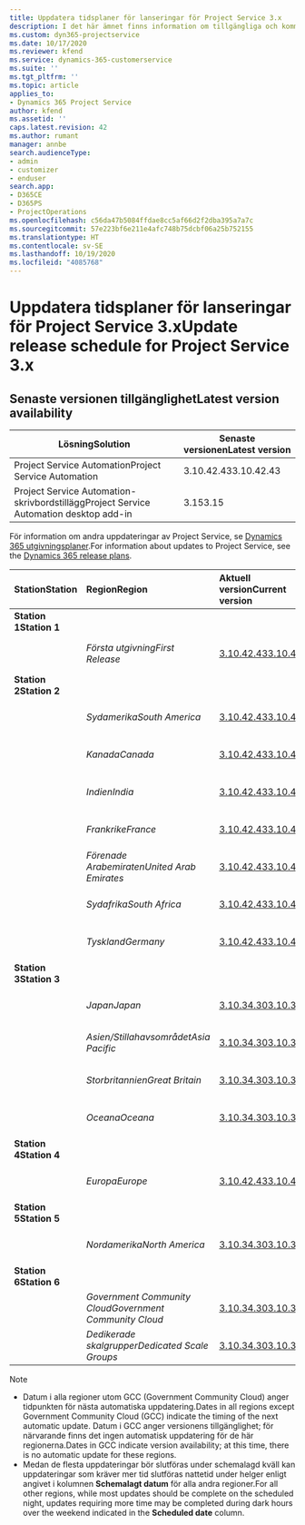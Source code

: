 ```yaml
---
title: Uppdatera tidsplaner för lanseringar för Project Service 3.x
description: I det här ämnet finns information om tillgängliga och kommande versioner av Dynamics 365 Project Service Automation.
ms.custom: dyn365-projectservice
ms.date: 10/17/2020
ms.reviewer: kfend
ms.service: dynamics-365-customerservice
ms.suite: ''
ms.tgt_pltfrm: ''
ms.topic: article
applies_to:
- Dynamics 365 Project Service
author: kfend
ms.assetid: ''
caps.latest.revision: 42
ms.author: rumant
manager: annbe
search.audienceType:
- admin
- customizer
- enduser
search.app:
- D365CE
- D365PS
- ProjectOperations
ms.openlocfilehash: c56da47b5084ffdae8cc5af66d2f2dba395a7a7c
ms.sourcegitcommit: 57e223bf6e211e4afc748b75dcbf06a25b752155
ms.translationtype: HT
ms.contentlocale: sv-SE
ms.lasthandoff: 10/19/2020
ms.locfileid: "4085768"
---
```

# <a name="update-release-schedule-for-project-service-3x"></a><span data-ttu-id="f1eda-103">Uppdatera tidsplaner för lanseringar för Project Service 3.x</span><span class="sxs-lookup"><span data-stu-id="f1eda-103">Update release schedule for Project Service 3.x</span></span>

## <a name="latest-version-availability"></a><span data-ttu-id="f1eda-104">Senaste versionen tillgänglighet</span><span class="sxs-lookup"><span data-stu-id="f1eda-104">Latest version availability</span></span>

| <span data-ttu-id="f1eda-105">Lösning</span><span class="sxs-lookup"><span data-stu-id="f1eda-105">Solution</span></span>  | <span data-ttu-id="f1eda-106">Senaste versionen</span><span class="sxs-lookup"><span data-stu-id="f1eda-106">Latest version</span></span> |
|-------|----|
| <span data-ttu-id="f1eda-107">Project Service Automation</span><span class="sxs-lookup"><span data-stu-id="f1eda-107">Project Service Automation</span></span>    |  <span data-ttu-id="f1eda-108">3.10.42.43</span><span class="sxs-lookup"><span data-stu-id="f1eda-108">3.10.42.43</span></span>  |
| <span data-ttu-id="f1eda-109">Project Service Automation-skrivbordstillägg</span><span class="sxs-lookup"><span data-stu-id="f1eda-109">Project Service Automation desktop add-in</span></span>                | <span data-ttu-id="f1eda-110">3.15</span><span class="sxs-lookup"><span data-stu-id="f1eda-110">3.15</span></span>          |

<span data-ttu-id="f1eda-111">För information om andra uppdateringar av Project Service, se [Dynamics 365 utgivningsplaner](https://docs.microsoft.com/dynamics365/release-plans/).</span><span class="sxs-lookup"><span data-stu-id="f1eda-111">For information about updates to Project Service, see the [Dynamics 365 release plans](https://docs.microsoft.com/dynamics365/release-plans/).</span></span> 

| <span data-ttu-id="f1eda-112">Station</span><span class="sxs-lookup"><span data-stu-id="f1eda-112">Station</span></span>  | <span data-ttu-id="f1eda-113">Region</span><span class="sxs-lookup"><span data-stu-id="f1eda-113">Region</span></span> | <span data-ttu-id="f1eda-114">Aktuell version</span><span class="sxs-lookup"><span data-stu-id="f1eda-114">Current version</span></span> | <span data-ttu-id="f1eda-115">Nästa version</span><span class="sxs-lookup"><span data-stu-id="f1eda-115">Next version</span></span> |  <span data-ttu-id="f1eda-116">Schemalagt datum</span><span class="sxs-lookup"><span data-stu-id="f1eda-116">Scheduled date</span></span>
| :---   | :---   | :---   | :---   |:---   |         
|<span data-ttu-id="f1eda-117"><strong>Station 1</strong></span><span class="sxs-lookup"><span data-stu-id="f1eda-117"><strong>Station 1</strong></span></span> | |  |  | |
| | <span data-ttu-id="f1eda-118"><i>Första utgivning</i></span><span class="sxs-lookup"><span data-stu-id="f1eda-118"><i>First Release</i></span></span> | [<span data-ttu-id="f1eda-119">3.10.42.43</span><span class="sxs-lookup"><span data-stu-id="f1eda-119">3.10.42.43</span></span>](whats-new-ur-24.md) | <span data-ttu-id="f1eda-120">TBD</span><span class="sxs-lookup"><span data-stu-id="f1eda-120">TBD</span></span> | <span data-ttu-id="f1eda-121">23 oktober 2020</span><span class="sxs-lookup"><span data-stu-id="f1eda-121">October 23, 2020</span></span>
|<span data-ttu-id="f1eda-122"><strong>Station 2</strong></span><span class="sxs-lookup"><span data-stu-id="f1eda-122"><strong>Station 2</strong></span></span> | |  |  | |
| | <span data-ttu-id="f1eda-123"><i>Sydamerika</i></span><span class="sxs-lookup"><span data-stu-id="f1eda-123"><i>South America</i></span></span> | [<span data-ttu-id="f1eda-124">3.10.42.43</span><span class="sxs-lookup"><span data-stu-id="f1eda-124">3.10.42.43</span></span>](whats-new-ur-24.md) | <span data-ttu-id="f1eda-125">TBD</span><span class="sxs-lookup"><span data-stu-id="f1eda-125">TBD</span></span> | <span data-ttu-id="f1eda-126">30 oktober 2020</span><span class="sxs-lookup"><span data-stu-id="f1eda-126">October 30, 2020</span></span>
| | <span data-ttu-id="f1eda-127"><i>Kanada</i></span><span class="sxs-lookup"><span data-stu-id="f1eda-127"><i>Canada</i></span></span> | [<span data-ttu-id="f1eda-128">3.10.42.43</span><span class="sxs-lookup"><span data-stu-id="f1eda-128">3.10.42.43</span></span>](whats-new-ur-24.md) | <span data-ttu-id="f1eda-129">TBD</span><span class="sxs-lookup"><span data-stu-id="f1eda-129">TBD</span></span> | <span data-ttu-id="f1eda-130">30 oktober 2020</span><span class="sxs-lookup"><span data-stu-id="f1eda-130">October 30, 2020</span></span> 
| | <span data-ttu-id="f1eda-131"><i>Indien</i></span><span class="sxs-lookup"><span data-stu-id="f1eda-131"><i>India</i></span></span> | [<span data-ttu-id="f1eda-132">3.10.42.43</span><span class="sxs-lookup"><span data-stu-id="f1eda-132">3.10.42.43</span></span>](whats-new-ur-24.md) | <span data-ttu-id="f1eda-133">TBD</span><span class="sxs-lookup"><span data-stu-id="f1eda-133">TBD</span></span> | <span data-ttu-id="f1eda-134">30 oktober 2020</span><span class="sxs-lookup"><span data-stu-id="f1eda-134">October 30, 2020</span></span>
| | <span data-ttu-id="f1eda-135"><i>Frankrike</i></span><span class="sxs-lookup"><span data-stu-id="f1eda-135"><i>France</i></span></span> | [<span data-ttu-id="f1eda-136">3.10.42.43</span><span class="sxs-lookup"><span data-stu-id="f1eda-136">3.10.42.43</span></span>](whats-new-ur-24.md) | <span data-ttu-id="f1eda-137">TBD</span><span class="sxs-lookup"><span data-stu-id="f1eda-137">TBD</span></span> | <span data-ttu-id="f1eda-138">30 oktober 2020</span><span class="sxs-lookup"><span data-stu-id="f1eda-138">October 30, 2020</span></span>
| | <span data-ttu-id="f1eda-139"><i>Förenade Arabemiraten</i></span><span class="sxs-lookup"><span data-stu-id="f1eda-139"><i>United Arab Emirates</i></span></span> | [<span data-ttu-id="f1eda-140">3.10.42.43</span><span class="sxs-lookup"><span data-stu-id="f1eda-140">3.10.42.43</span></span>](whats-new-ur-24.md) | <span data-ttu-id="f1eda-141">TBD</span><span class="sxs-lookup"><span data-stu-id="f1eda-141">TBD</span></span> | <span data-ttu-id="f1eda-142">30 oktober 2020</span><span class="sxs-lookup"><span data-stu-id="f1eda-142">October 30, 2020</span></span>
| | <span data-ttu-id="f1eda-143"><i>Sydafrika</i></span><span class="sxs-lookup"><span data-stu-id="f1eda-143"><i>South Africa</i></span></span> | [<span data-ttu-id="f1eda-144">3.10.42.43</span><span class="sxs-lookup"><span data-stu-id="f1eda-144">3.10.42.43</span></span>](whats-new-ur-24.md) | <span data-ttu-id="f1eda-145">TBD</span><span class="sxs-lookup"><span data-stu-id="f1eda-145">TBD</span></span> | <span data-ttu-id="f1eda-146">30 oktober 2020</span><span class="sxs-lookup"><span data-stu-id="f1eda-146">October 30, 2020</span></span>
| | <span data-ttu-id="f1eda-147"><i>Tyskland</i></span><span class="sxs-lookup"><span data-stu-id="f1eda-147"><i>Germany</i></span></span> | [<span data-ttu-id="f1eda-148">3.10.42.43</span><span class="sxs-lookup"><span data-stu-id="f1eda-148">3.10.42.43</span></span>](whats-new-ur-24.md) | <span data-ttu-id="f1eda-149">TBD</span><span class="sxs-lookup"><span data-stu-id="f1eda-149">TBD</span></span> | <span data-ttu-id="f1eda-150">30 oktober 2020</span><span class="sxs-lookup"><span data-stu-id="f1eda-150">October 30, 2020</span></span>
|<span data-ttu-id="f1eda-151"><strong>Station 3</strong></span><span class="sxs-lookup"><span data-stu-id="f1eda-151"><strong>Station 3</strong></span></span> | |  |  | |
| | <span data-ttu-id="f1eda-152"><i>Japan</i></span><span class="sxs-lookup"><span data-stu-id="f1eda-152"><i>Japan</i></span></span> |[<span data-ttu-id="f1eda-153">3.10.34.30</span><span class="sxs-lookup"><span data-stu-id="f1eda-153">3.10.34.30</span></span>](whats-new-ur-23.md) | [<span data-ttu-id="f1eda-154">3.10.42.43</span><span class="sxs-lookup"><span data-stu-id="f1eda-154">3.10.42.43</span></span>](whats-new-ur-24.md) | <span data-ttu-id="f1eda-155">9 oktober 2020</span><span class="sxs-lookup"><span data-stu-id="f1eda-155">October 9, 2020</span></span> 
| | <span data-ttu-id="f1eda-156"><i>Asien/Stillahavsområdet</i></span><span class="sxs-lookup"><span data-stu-id="f1eda-156"><i>Asia Pacific</i></span></span> |[<span data-ttu-id="f1eda-157">3.10.34.30</span><span class="sxs-lookup"><span data-stu-id="f1eda-157">3.10.34.30</span></span>](whats-new-ur-23.md) | [<span data-ttu-id="f1eda-158">3.10.42.43</span><span class="sxs-lookup"><span data-stu-id="f1eda-158">3.10.42.43</span></span>](whats-new-ur-24.md) | <span data-ttu-id="f1eda-159">9 oktober 2020</span><span class="sxs-lookup"><span data-stu-id="f1eda-159">October 9, 2020</span></span>
| | <span data-ttu-id="f1eda-160"><i>Storbritannien</i></span><span class="sxs-lookup"><span data-stu-id="f1eda-160"><i>Great Britain</i></span></span> |[<span data-ttu-id="f1eda-161">3.10.34.30</span><span class="sxs-lookup"><span data-stu-id="f1eda-161">3.10.34.30</span></span>](whats-new-ur-23.md) | [<span data-ttu-id="f1eda-162">3.10.42.43</span><span class="sxs-lookup"><span data-stu-id="f1eda-162">3.10.42.43</span></span>](whats-new-ur-24.md) | <span data-ttu-id="f1eda-163">9 oktober 2020</span><span class="sxs-lookup"><span data-stu-id="f1eda-163">October 9, 2020</span></span>
| | <span data-ttu-id="f1eda-164"><i>Oceana</i></span><span class="sxs-lookup"><span data-stu-id="f1eda-164"><i>Oceana</i></span></span> |[<span data-ttu-id="f1eda-165">3.10.34.30</span><span class="sxs-lookup"><span data-stu-id="f1eda-165">3.10.34.30</span></span>](whats-new-ur-23.md) | [<span data-ttu-id="f1eda-166">3.10.42.43</span><span class="sxs-lookup"><span data-stu-id="f1eda-166">3.10.42.43</span></span>](whats-new-ur-24.md) | <span data-ttu-id="f1eda-167">9 oktober 2020</span><span class="sxs-lookup"><span data-stu-id="f1eda-167">October 9, 2020</span></span>
|<span data-ttu-id="f1eda-168"><strong>Station 4</strong></span><span class="sxs-lookup"><span data-stu-id="f1eda-168"><strong>Station 4</strong></span></span> | |  |  | |
| | <span data-ttu-id="f1eda-169"><i>Europa</i></span><span class="sxs-lookup"><span data-stu-id="f1eda-169"><i>Europe</i></span></span> |[<span data-ttu-id="f1eda-170">3.10.42.43</span><span class="sxs-lookup"><span data-stu-id="f1eda-170">3.10.42.43</span></span>](whats-new-ur-24.md) | <span data-ttu-id="f1eda-171">TBD</span><span class="sxs-lookup"><span data-stu-id="f1eda-171">TBD</span></span> | <span data-ttu-id="f1eda-172">13 november 2020</span><span class="sxs-lookup"><span data-stu-id="f1eda-172">November 13, 2020</span></span>
|<span data-ttu-id="f1eda-173"><strong>Station 5</strong></span><span class="sxs-lookup"><span data-stu-id="f1eda-173"><strong>Station 5</strong></span></span> | |  |  | |
| | <span data-ttu-id="f1eda-174"><i>Nordamerika</i></span><span class="sxs-lookup"><span data-stu-id="f1eda-174"><i>North America</i></span></span> |[<span data-ttu-id="f1eda-175">3.10.34.30</span><span class="sxs-lookup"><span data-stu-id="f1eda-175">3.10.34.30</span></span>](whats-new-ur-23.md) | [<span data-ttu-id="f1eda-176">3.10.42.43</span><span class="sxs-lookup"><span data-stu-id="f1eda-176">3.10.42.43</span></span>](whats-new-ur-24.md) | <span data-ttu-id="f1eda-177">23 oktober 2020</span><span class="sxs-lookup"><span data-stu-id="f1eda-177">October 23, 2020</span></span>
|<span data-ttu-id="f1eda-178"><strong>Station 6</strong></span><span class="sxs-lookup"><span data-stu-id="f1eda-178"><strong>Station 6</strong></span></span> | |  |  | |
| | <span data-ttu-id="f1eda-179"><i>Government Community Cloud</i></span><span class="sxs-lookup"><span data-stu-id="f1eda-179"><i>Government Community Cloud</i></span></span> |[<span data-ttu-id="f1eda-180">3.10.34.30</span><span class="sxs-lookup"><span data-stu-id="f1eda-180">3.10.34.30</span></span>](whats-new-ur-23.md) | [<span data-ttu-id="f1eda-181">3.10.42.43</span><span class="sxs-lookup"><span data-stu-id="f1eda-181">3.10.42.43</span></span>](whats-new-ur-24.md) | <span data-ttu-id="f1eda-182">30 oktober 2020</span><span class="sxs-lookup"><span data-stu-id="f1eda-182">October 30, 2020</span></span>
| | <span data-ttu-id="f1eda-183"><i>Dedikerade skalgrupper</i></span><span class="sxs-lookup"><span data-stu-id="f1eda-183"><i>Dedicated Scale Groups</i></span></span> |[<span data-ttu-id="f1eda-184">3.10.34.30</span><span class="sxs-lookup"><span data-stu-id="f1eda-184">3.10.34.30</span></span>](whats-new-ur-23.md) | [<span data-ttu-id="f1eda-185">3.10.42.43</span><span class="sxs-lookup"><span data-stu-id="f1eda-185">3.10.42.43</span></span>](whats-new-ur-24.md) | <span data-ttu-id="f1eda-186">30 oktober 2020</span><span class="sxs-lookup"><span data-stu-id="f1eda-186">October 30, 2020</span></span>

>[!Note]
> - <span data-ttu-id="f1eda-187">Datum i alla regioner utom GCC (Government Community Cloud) anger tidpunkten för nästa automatiska uppdatering.</span><span class="sxs-lookup"><span data-stu-id="f1eda-187">Dates in all regions except Government Community Cloud (GCC) indicate the timing of the next automatic update.</span></span> <span data-ttu-id="f1eda-188">Datum i GCC anger versionens tillgänglighet; för närvarande finns det ingen automatisk uppdatering för de här regionerna.</span><span class="sxs-lookup"><span data-stu-id="f1eda-188">Dates in GCC indicate version availability; at this time, there is no automatic update for these regions.</span></span>
> - <span data-ttu-id="f1eda-189">Medan de flesta uppdateringar bör slutföras under schemalagd kväll kan uppdateringar som kräver mer tid slutföras nattetid under helger enligt angivet i kolumnen **Schemalagt datum** för alla andra regioner.</span><span class="sxs-lookup"><span data-stu-id="f1eda-189">For all other regions, while most updates should be complete on the scheduled night, updates requiring more time may be completed during dark hours over the weekend indicated in the **Scheduled date** column.</span></span>

